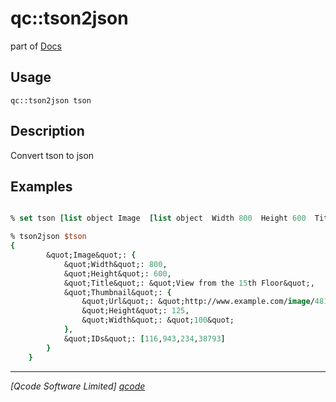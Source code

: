 qc::tson2json
=============

part of [Docs](.)

Usage
-----
`qc::tson2json tson`

Description
-----------
Convert tson to json

Examples
--------
```tcl

% set tson [list object Image  [list object  Width 800  Height 600  Title {View from the 15th Floor}  Thumbnail [list object  Url http://www.example.com/image/481989943  Height 125  Width [list string 100]]  IDs [list array 116 943 234 38793]]]

% tson2json $tson
{
        &quot;Image&quot;: {
            &quot;Width&quot;: 800,
            &quot;Height&quot;: 600,
            &quot;Title&quot;: &quot;View from the 15th Floor&quot;,
            &quot;Thumbnail&quot;: {
                &quot;Url&quot;: &quot;http://www.example.com/image/481989943&quot;,
                &quot;Height&quot;: 125,
                &quot;Width&quot;: &quot;100&quot;
            },
            &quot;IDs&quot;: [116,943,234,38793]
        }
    }

```

----------------------------------
*[Qcode Software Limited] [qcode]*

[qcode]: http://www.qcode.co.uk "Qcode Software"